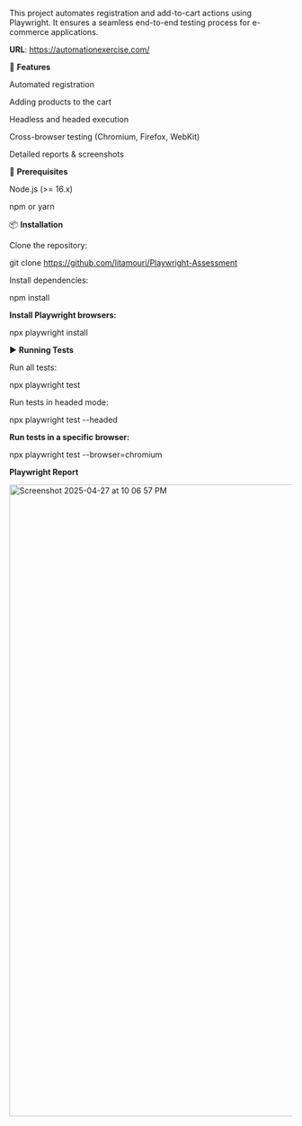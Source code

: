 This project automates registration and add-to-cart actions using Playwright. 
It ensures a seamless end-to-end testing process for e-commerce applications.

**URL**: https://automationexercise.com/

🚀 **Features**

Automated registration

Adding products to the cart

Headless and headed execution

Cross-browser testing (Chromium, Firefox, WebKit)

Detailed reports & screenshots

📌 **Prerequisites**

Node.js (>= 16.x)

npm or yarn

📦 **Installation**

Clone the repository:

git clone https://github.com/litamouri/Playwright-Assessment

Install dependencies:

npm install

**Install Playwright browsers:**

npx playwright install

▶️ **Running Tests**

Run all tests:

npx playwright test

Run tests in headed mode:

npx playwright test --headed

**Run tests in a specific browser:**

npx playwright test --browser=chromium

**Playwright Report**

<img width="1123" alt="Screenshot 2025-04-27 at 10 06 57 PM" src="https://github.com/user-attachments/assets/8d73d1b9-e0f7-43af-a55c-369f6739f0f2" />

